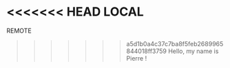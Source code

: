 <<<<<<< HEAD
LOCAL
=======
REMOTE
>>>>>>> a5d1b0a4c37c7ba8f5feb2689965844018ff3759
Hello, my name is Pierre !
